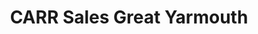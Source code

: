 ---
title: "CARR Sales Great Yarmouth"
url: /great-yarmouth/carr-sales-great-yarmouth/
shop: car
---